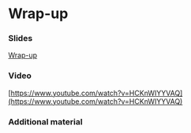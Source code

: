 # Wrap-up

### Slides

[Wrap-up](https://master-dac.isir.upmc.fr/slides_bank/wrap_up.pdf)

### Video

[https://www.youtube.com/watch?v=HCKnWIYYVAQ](https://www.youtube.com/watch?v=HCKnWIYYVAQ)

### Additional material
